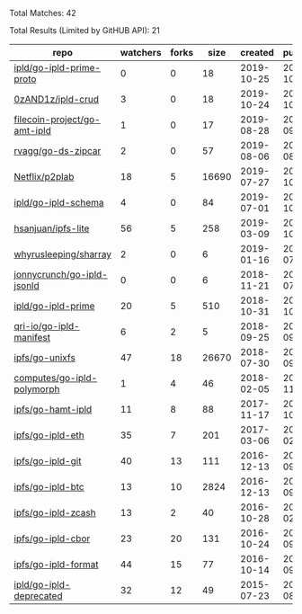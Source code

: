 Total Matches: 42

Total Results (Limited by GitHUB API): 21

| repo | watchers | forks | size | created | pushed |
| ---- | -------- | ----- | ---- | ------- | ------ |
| [ipld/go-ipld-prime-proto](https://github.com/ipld/go-ipld-prime-proto)| 0 | 0 | 18| 2019-10-25 | 2019-10-25 |
| [0zAND1z/ipld-crud](https://github.com/0zAND1z/ipld-crud)| 3 | 0 | 18| 2019-10-24 | 2019-10-28 |
| [filecoin-project/go-amt-ipld](https://github.com/filecoin-project/go-amt-ipld)| 1 | 0 | 17| 2019-08-28 | 2019-09-20 |
| [rvagg/go-ds-zipcar](https://github.com/rvagg/go-ds-zipcar)| 2 | 0 | 57| 2019-08-06 | 2019-08-13 |
| [Netflix/p2plab](https://github.com/Netflix/p2plab)| 18 | 5 | 16690| 2019-07-27 | 2019-10-24 |
| [ipld/go-ipld-schema](https://github.com/ipld/go-ipld-schema)| 4 | 0 | 84| 2019-07-01 | 2019-10-18 |
| [hsanjuan/ipfs-lite](https://github.com/hsanjuan/ipfs-lite)| 56 | 5 | 258| 2019-03-09 | 2019-10-28 |
| [whyrusleeping/sharray](https://github.com/whyrusleeping/sharray)| 2 | 0 | 6| 2019-01-16 | 2019-07-18 |
| [jonnycrunch/go-ipld-jsonld](https://github.com/jonnycrunch/go-ipld-jsonld)| 0 | 0 | 6| 2018-11-21 | 2018-07-13 |
| [ipld/go-ipld-prime](https://github.com/ipld/go-ipld-prime)| 20 | 5 | 510| 2018-10-31 | 2019-10-25 |
| [qri-io/go-ipld-manifest](https://github.com/qri-io/go-ipld-manifest)| 6 | 2 | 5| 2018-09-25 | 2018-09-25 |
| [ipfs/go-unixfs](https://github.com/ipfs/go-unixfs)| 47 | 18 | 26670| 2018-07-30 | 2019-09-26 |
| [computes/go-ipld-polymorph](https://github.com/computes/go-ipld-polymorph)| 1 | 4 | 46| 2018-02-05 | 2018-11-12 |
| [ipfs/go-hamt-ipld](https://github.com/ipfs/go-hamt-ipld)| 11 | 8 | 88| 2017-11-17 | 2019-10-13 |
| [ipfs/go-ipld-eth](https://github.com/ipfs/go-ipld-eth)| 35 | 7 | 201| 2017-03-06 | 2019-02-28 |
| [ipfs/go-ipld-git](https://github.com/ipfs/go-ipld-git)| 40 | 13 | 111| 2016-12-13 | 2019-09-27 |
| [ipfs/go-ipld-btc](https://github.com/ipfs/go-ipld-btc)| 13 | 10 | 2824| 2016-12-13 | 2019-09-25 |
| [ipfs/go-ipld-zcash](https://github.com/ipfs/go-ipld-zcash)| 13 | 2 | 40| 2016-10-28 | 2019-02-28 |
| [ipfs/go-ipld-cbor](https://github.com/ipfs/go-ipld-cbor)| 23 | 20 | 131| 2016-10-24 | 2019-09-19 |
| [ipfs/go-ipld-format](https://github.com/ipfs/go-ipld-format)| 44 | 15 | 77| 2016-10-14 | 2019-09-19 |
| [ipld/go-ipld-deprecated](https://github.com/ipld/go-ipld-deprecated)| 32 | 12 | 49| 2015-07-23 | 2018-08-08 |
